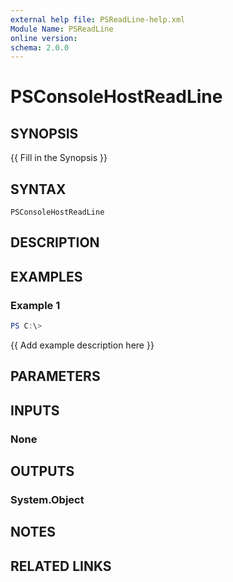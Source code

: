 ```yaml
---
external help file: PSReadLine-help.xml
Module Name: PSReadLine
online version:
schema: 2.0.0
---
```


# PSConsoleHostReadLine

## SYNOPSIS
{{ Fill in the Synopsis }}

## SYNTAX

```
PSConsoleHostReadLine
```

## DESCRIPTION


## EXAMPLES

### Example 1
```powershell
PS C:\> 
```

{{ Add example description here }}

## PARAMETERS

## INPUTS

### None

## OUTPUTS

### System.Object
## NOTES

## RELATED LINKS
